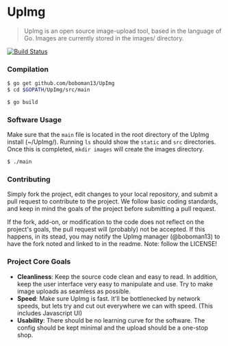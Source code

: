 # UpImg
> UpImg is an open source image-upload tool, based in the language of Go. Images are currently stored in the images/ directory.

[![Build Status](https://travis-ci.org/boboman13/UpImg.png?branch=master)](https://travis-ci.org/boboman13/UpImg)

### Compilation
```bash
$ go get github.com/boboman13/UpImg
$ cd $GOPATH/UpImg/src/main

$ go build
```

### Software Usage
Make sure that the `main` file is located in the root directory of the UpImg install (~/UpImg/). Running `ls` should show the `static` and `src` directories. Once this is completed, `mkdir images` will create the images directory.
```bash
$ ./main
```

### Contributing
Simply fork the project, edit changes to your local repository, and submit a pull request to contribute to the project. We follow basic coding standards, and keep in mind the goals of the project before submitting a pull request.

If the fork, add-on, or modification to the code does not reflect on the project's goals, the pull request will (probably) not be accepted. If this happens, in its stead, you may notify the UpImg manager (@boboman13) to have the fork noted and linked to in the readme. Note: follow the LICENSE!

### Project Core Goals
* **Cleanliness**: Keep the source code clean and easy to read. In addition, keep the user interface very easy to manipulate and use. Try to make image uploads as seamless as possible.
* **Speed**: Make sure UpImg is fast. It'll be bottlenecked by network speeds, but lets try and cut out everywhere we can with speed. (This includes Javascript UI)
* **Usability**: There should be no learning curve for the software. The config should be kept minimal and the upload should be a one-stop shop.